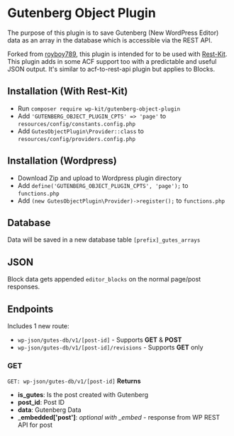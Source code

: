 # Gutenberg Object Plugin

The purpose of this plugin is to save Gutenberg (New WordPress Editor) data as an array in the database which is accessible via the REST API.

Forked from [royboy789](https://github.com/royboy789/gutenberg-object-plugin), this plugin is intended for to be used with [Rest-Kit](https://github.com/wp-kit/rest-kit). This plugin adds in some ACF support too with a predictable and useful JSON output. It's similar to acf-to-rest-api plugin but applies to Blocks. 

## Installation (With Rest-Kit)
* Run `composer require wp-kit/gutenberg-object-plugin`
* Add `'GUTENBERG_OBJECT_PLUGIN_CPTS' => 'page'` to `resources/config/constants.config.php`
* Add `GutesObjectPlugin\Provider::class` to `resources/config/providers.config.php`

## Installation (Wordpress)
* Download Zip and upload to Wordpress plugin directory
* Add `define('GUTENBERG_OBJECT_PLUGIN_CPTS', 'page');` to `functions.php`
* Add `(new GutesObjectPlugin\Provider)->register();` to `functions.php`

## Database
Data will be saved in a new database table `[prefix]_gutes_arrays`

## JSON
Block data gets appended `editor_blocks` on the normal page/post responses.

## Endpoints
Includes 1 new route:  
* `wp-json/gutes-db/v1/[post-id]` - Supports __GET__ & __POST__
* `wp-json/gutes-db/v1/[post-id]/revisions` - Supports __GET__ only 

### GET  
`GET: wp-json/gutes-db/v1/[post-id]`
__Returns__
* __is_gutes__: Is the post created with Gutenberg
* __post_id__: Post ID
* __data__: Gutenberg Data
* ___embedded['post']__: _optional with \_embed_ - response from WP REST API for post 
